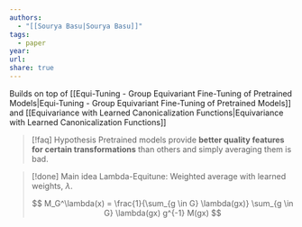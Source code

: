 ```yaml
---
authors:
  - "[[Sourya Basu|Sourya Basu]]"
tags:
  - paper
year: 
url: 
share: true
---
```


Builds on top of [[Equi-Tuning - Group Equivariant Fine-Tuning of Pretrained Models|Equi-Tuning - Group Equivariant Fine-Tuning of Pretrained Models]] and [[Equivariance with Learned Canonicalization Functions|Equivariance with Learned Canonicalization Functions]]
> [!faq] Hypothesis
> Pretrained models provide **better quality features for certain transformations** than others and simply averaging them is bad.

> [!done] Main idea
> Lambda-Equitune: Weighted average with learned weights, $\lambda$.
> 
> $$
> M_G^\lambda(x) = \frac{1}{\sum_{g \in G} \lambda(gx)} \sum_{g \in G} \lambda(gx) g^{-1} M(gx) 
> $$

